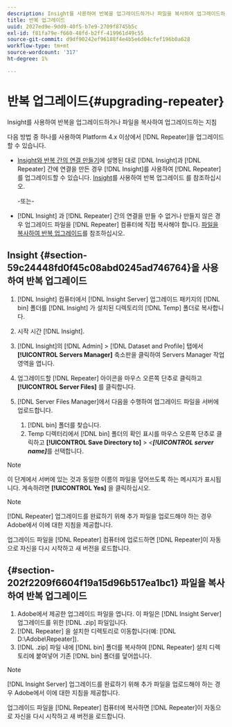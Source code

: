```yaml
---
description: Insight를 사용하여 반복을 업그레이드하거나 파일을 복사하여 업그레이드하는 지침
title: 반복 업그레이드
uuid: 2027ed9e-9dd9-40f5-b7e9-2709f8745b5c
exl-id: f81fa79e-f660-48fd-b2ff-419961d49c55
source-git-commit: d9df90242ef96188f4e4b5e6d04cfef196b0a628
workflow-type: tm+mt
source-wordcount: '317'
ht-degree: 1%

---
```


# 반복 업그레이드{#upgrading-repeater}

Insight를 사용하여 반복을 업그레이드하거나 파일을 복사하여 업그레이드하는 지침

다음 방법 중 하나를 사용하여 Platform 4.x 이상에서 [!DNL Repeater]을 업그레이드할 수 있습니다.

* [Insight와 반복 간의 연결 만들기](../../../../home/c-inst-svr/c-rptr-fntly/c-cnfg-rptr-fntly/t-crt-conn-ins-rptr.md#task-785bfe5f0e31484683e4345038add118)에 설명된 대로 [!DNL Insight]과 [!DNL Repeater] 간에 연결을 만든 경우 [!DNL Insight]를 사용하여 [!DNL Repeater]를 업그레이드할 수 있습니다. [Insight](../../../../home/c-inst-svr/c-upgrd-uninst-sftwr/c-upgrd-sftwr/c-upgrd-rptr.md#section-59c24448fd0f45c08abd0245ad746764)를 사용하여 반복 업그레이드 를 참조하십시오.

   -또는-

* [!DNL Insight] 과 [!DNL Repeater] 간의 연결을 만들 수 없거나 만들지 않은 경우 업그레이드 파일을 [!DNL Repeater] 컴퓨터에 직접 복사해야 합니다. [파일을 복사하여 반복 업그레이드](../../../../home/c-inst-svr/c-upgrd-uninst-sftwr/c-upgrd-sftwr/c-upgrd-rptr.md#section-202f2209f6604f19a15d96b517ea1bc1)를 참조하십시오.

## Insight {#section-59c24448fd0f45c08abd0245ad746764}을 사용하여 반복 업그레이드

1. [!DNL Insight] 컴퓨터에서 [!DNL Insight Server] 업그레이드 패키지의 [!DNL bin] 폴더를 [!DNL Insight] 가 설치된 디렉토리의 [!DNL Temp] 폴더로 복사합니다.
1. 시작 시간 [!DNL Insight].
1. [!DNL Insight]의 [!DNL Admin] > [!DNL Dataset and Profile] 탭에서 **[!UICONTROL Servers Manager]** 축소판을 클릭하여 Servers Manager 작업 영역을 엽니다.
1. 업그레이드할 [!DNL Repeater] 아이콘을 마우스 오른쪽 단추로 클릭하고 **[!UICONTROL Server Files]** 를 클릭합니다.
1. [!DNL Server Files Manager]에서 다음을 수행하여 업그레이드 파일을 서버에 업로드합니다.

   1. [!DNL bin] 폴더를 찾습니다.
   1. Temp 디렉터리에서 [!DNL bin] 폴더의 확인 표시를 마우스 오른쪽 단추로 클릭하고 **[!UICONTROL Save Directory to]** > *&lt;**[!UICONTROL server name]***&#x200B;를 선택합니다.

>[!NOTE]
>
>이 단계에서 서버에 있는 것과 동일한 이름의 파일을 덮어쓰도록 하는 메시지가 표시됩니다. 계속하려면 **[!UICONTROL Yes]** 을 클릭하십시오.

>[!NOTE]
>
>[!DNL Repeater] 업그레이드를 완료하기 위해 추가 파일을 업로드해야 하는 경우 Adobe에서 이에 대한 지침을 제공합니다.

업그레이드 파일을 [!DNL Repeater] 컴퓨터에 업로드하면 [!DNL Repeater]이 자동으로 자신을 다시 시작하고 새 버전을 로드합니다.

## {#section-202f2209f6604f19a15d96b517ea1bc1} 파일을 복사하여 반복 업그레이드

1. Adobe에서 제공한 업그레이드 파일을 엽니다. 이 파일은 [!DNL Insight Server] 업그레이드를 위한 [!DNL .zip] 파일입니다.
1. [!DNL Repeater] 을 설치한 디렉토리로 이동합니다(예: [!DNL D:\Adobe\Repeater]).
1. [!DNL .zip] 파일 내에 [!DNL bin] 폴더를 복사하여 [!DNL Repeater] 설치 디렉토리에 붙여넣어 기존 [!DNL bin] 폴더를 덮어씁니다.

>[!NOTE]
>
>[!DNL Insight Server] 업그레이드를 완료하기 위해 추가 파일을 업로드해야 하는 경우 Adobe에서 이에 대한 지침을 제공합니다.

업그레이드 파일을 [!DNL Repeater] 컴퓨터에 복사하면 [!DNL Repeater]이 자동으로 자신을 다시 시작하고 새 버전을 로드합니다.
